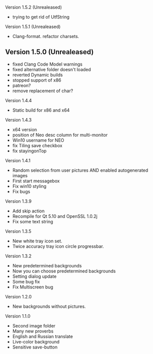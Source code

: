 
Version 1.5.2 (Unrealeased)
 * trying to get rid of UtfString

Version 1.5.1 (Unrealeased)
 * Clang-format. refactor charsets.

## Version 1.5.0 (Unrealeased)
 * fixed Clang Code Model warnings
 * fixed alternative folder doesn't loaded
 * reverted Dynamic builds
 * stopped support of x86
 * patreon?
 * remove replacement of char?

Version 1.4.4
 * Static build for x86 and x64

Version 1.4.3
 * x64 version
 * position of Neo desc column for multi-monitor
 * Win10 username for NEO
 * fix Tiling save checkbox
 * fix stayingonTop

Version 1.4.1
 * Random selection from user pictures AND enabled autogenerated images
 * First start messagebox
 * Fix win10 styling
 * Fix bugs

Version 1.3.9
 * Add skip action
 * Recompile for Qt 5.10 and OpenSSL 1.0.2j
 * Fix some text string

Version 1.3.5
 * New white tray icon set.
 * Twice accuracy tray icon circle progressbar.

Version 1.3.2
 * New predetermined backgrounds
 * Now you can choose predetermined backgrounds
 * Setting dialog update
 * Some bug fix
 * Fix Multiscreen bug

Version 1.2.0
 * New backgrounds without pictures.

Version 1.1.0
 * Second image folder
 * Many new proverbs
 * English and Russian translate
 * Live-color background
 * Sensitive save-button
